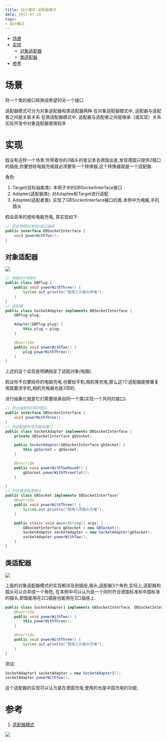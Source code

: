 ```yaml
---
title: 设计模式:适配器模式
date: 2017-07-23
tags:
- 设计模式
---
```

<!-- TOC -->

- [场景](#场景)
- [实现](#实现)
    - [对象适配器](#对象适配器)
    - [类适配器](#类适配器)
- [参考](#参考)

<!-- /TOC -->
# 场景

将一个类的接口转换成希望的另一个接口

适配器模式可分为对象适配器和类适配器两种
在对象适配器模式中, 适配器与适配者之间是关联关系
在类适配器模式中, 适配器与适配者之间是继承（或实现）关系
实际开发中对象适配器使用较多

# 实现

假设有这样一个场景:你带着你的3插头的笔记本去德国出差,发现德国只提供2插口的插座,你要想给电脑充电就必须要有一个转换器,这个转换器就是一个适配器.

角色:

1. Target(目标抽象类): 本例子中的DBSocketInterface接口
2. Adapter(适配器类): 对Adaptee和Target进行适配
3. Adaptee(适配者类): 实现了GBSocketInterface接口的类,本例中为电脑,手机插头

假设具体的想给电脑充电, 其实现如下:

```Java
// 符合德国标准的2插口插座
public interface DBSocketInterface {
    void powerWithTwo();
}
```
## 对象适配器

![](https://raw.githubusercontent.com/LuVx21/doc/master/source/_posts/99.img/pattern_obj_adapter.png)

```Java
// 电脑的3项插头
public class GBPlug {
    public void powerWithThree() {
        System.out.println("使用三头插头供电");
    }
}
// 适配器
public class SocketAdapter implements DBSocketInterface {
    GBPlug plug;

    Adapter(GBPlug plug) {
        this.plug = plug;
    }

    @Override
    public void powerWithTwo() {
        plug.powerWithThree();
    }
}
```
上述的这个实现是明确指定了适配对象(电脑).

假设你不仅要给你的电脑充电,也要给手机,相机等充电,那么这1个适配器能够重复用就要求手机,相机充电器也是3项的,

进行抽象化就是它们需要继承自同一个类(实现一个共同的接口).

```Java
// 符合国标的3项的插头
public interface GBSocketInterface {
    void powerWithThree();
}
// 将适配器修改为面向接口
public class SocketAdapter implements DBSocketInterface {
    private GBSocketInterface gbSocket;

    public SocketAdapter(GBSocketInterface gbSocket) {
        this.gbSocket = gbSocket;
    }

    @Override
    public void powerWithTwoRound() {
        gbSocket.powerWithThreeFlat();
    }

}
// 手机或相机等插头
public class GBSocket implements GBSocketInterface{
    @Override
    public void powerWithThree() {
        System.out.println("使用三项插头充电");
    }

    public static void main(String[] args) {
        GBSocketInterface gbSocket = new GBSocket();
        SocketAdapter socketAdapter = new SocketAdapter(gbSocket);
        socketAdapter.powerWithTwo();
    }
}
```

## 类适配器

![](https://raw.githubusercontent.com/LuVx21/doc/master/source/_posts/99.img/pattern_class_adapter.png)

上面的对象适配器模式的实现都涉及到插座,插头,适配器3个角色,实际上,适配器和插头可以合并成一个角色, 
在本例中可以认为是一个同时符合德国标准和中国标准的插头,即既能用在2口插座也能用在3口插座上.

```Java
public class SocketAdapter1 implements GBSocketInterface, DBSocketInterface {
    @Override
    public void powerWithTwo() {
        this.powerWithThree();
    }

    @Override
    public void powerWithThree() {
        System.out.println("使用三头插头充电");
    }
}
```

测试:
```Java
SocketAdapter1 socketAdapter = new SocketAdapter1();
socketAdapter.powerWithTwo();
```

这个适配器的实现可以认为是在德国充电,使用的也是中国充电的功能.

# 参考

1. [适配器模式](http://blog.csdn.net/zhangjg_blog/article/details/18735243)

[![](https://static.segmentfault.com/v-5b1df2a7/global/img/creativecommons-cc.svg)](https://creativecommons.org/licenses/by-nc-nd/4.0/)